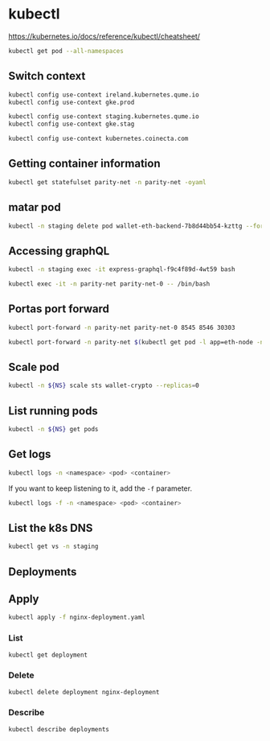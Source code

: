 # kubectl

https://kubernetes.io/docs/reference/kubectl/cheatsheet/

```sh
kubectl get pod --all-namespaces
```

## Switch context

```sh
kubectl config use-context ireland.kubernetes.qume.io
kubectl config use-context gke.prod
```

```sh
kubectl config use-context staging.kubernetes.qume.io
kubectl config use-context gke.stag
```

```sh
kubectl config use-context kubernetes.coinecta.com
```

## Getting container information

```sh
kubectl get statefulset parity-net -n parity-net -oyaml
```

## matar pod

```sh
kubectl -n staging delete pod wallet-eth-backend-7b8d44bb54-kzttg --force --grace-period=0
```

## Accessing graphQL

```sh
kubectl -n staging exec -it express-graphql-f9c4f89d-4wt59 bash
```

```sh
kubectl exec -it -n parity-net parity-net-0 -- /bin/bash
```

## Portas port forward

```sh
kubectl port-forward -n parity-net parity-net-0 8545 8546 30303
```

```sh
kubectl port-forward -n parity-net $(kubectl get pod -l app=eth-node -n parity-net -ojsonpath='{.items[0].metadata.name}')  8545 8546 30303
```

## Scale pod

```sh
kubectl -n ${NS} scale sts wallet-crypto --replicas=0
```

## List running pods

```sh
kubectl -n ${NS} get pods
```

## Get logs

```sh
kubectl logs -n <namespace> <pod> <container>
```

If you want to keep listening to it, add the `-f` parameter.
```sh
kubectl logs -f -n <namespace> <pod> <container>
```

## List the k8s DNS

```sh
kubectl get vs -n staging
```

## Deployments

## Apply

```sh
kubectl apply -f nginx-deployment.yaml
```

### List

```sh
kubectl get deployment
```

### Delete

```sh
kubectl delete deployment nginx-deployment
```

### Describe

```sh
kubectl describe deployments
```
